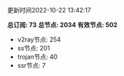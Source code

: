 更新时间2022-10-22 13:42:17

**总订阅: 73**
**总节点: 2034**
**有效节点: 502**
- v2ray节点: 254
- ss节点: 201
- trojan节点: 40
- ssr节点: 7
